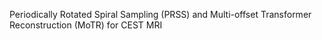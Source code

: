 Periodically Rotated Spiral Sampling (PRSS) and Multi-offset Transformer Reconstruction (MoTR) for CEST MRI

